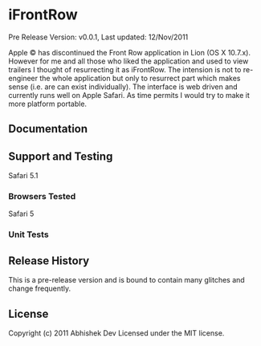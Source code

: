 # iFrontRow #

Pre Release Version: v0.0.1, Last updated: 12/Nov/2011

Apple © has discontinued the Front Row application in Lion (OS X 10.7.x). However for me and all those
who liked the application and used to view trailers I thought of resurrecting it as iFrontRow.
The intension is not to re-engineer the whole application but only to resurrect part which makes sense
(i.e. are can exist individually). The interface is web driven and currently runs well on Apple Safari.
As time permits I would try to make it more platform portable.


## Documentation ##

## Support and Testing ##
Safari 5.1

### Browsers Tested ###
Safari 5

### Unit Tests ###


## Release History ##
This is a pre-release version and is bound to contain many glitches and change frequently.


## License ##
Copyright (c) 2011 Abhishek Dev
Licensed under the MIT license.